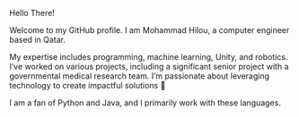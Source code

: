 Hello There!

Welcome to my GitHub profile. I am Mohammad Hilou, a computer engineer based in Qatar.

My expertise includes programming, machine learning, Unity, and robotics. I’ve worked on various projects, including a significant senior project with a governmental medical research team. I’m passionate about leveraging technology to create impactful solutions 🚀

I am a fan of Python and Java, and I primarily work with these languages.
